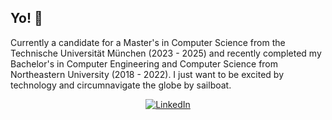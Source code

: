 ## Yo! 👋

Currently a candidate for a Master's in Computer Science from the Technische Universität München (2023 - 2025) and recently completed my Bachelor's in Computer Engineering and Computer Science from Northeastern University (2018 - 2022). I just want to be excited by technology and circumnavigate the globe by sailboat.

<p align="center">
  <a href="https://www.linkedin.com/in/ddritzenhoff"><img src="https://img.shields.io/badge/LinkedIn--_.svg?style=for-the-badge&logo=linkedin" alt="LinkedIn"></a>
</p>

<!--
**ddritzenhoff/ddritzenhoff** is a ✨ _special_ ✨ repository because its `README.md` (this file) appears on your GitHub profile.

Here are some ideas to get you started:

- 🔭 I’m currently working on ...
- 🌱 I’m currently learning ...
- 👯 I’m looking to collaborate on ...
- 🤔 I’m looking for help with ...
- 💬 Ask me about ...
- 📫 How to reach me: ...
- 😄 Pronouns: ...
- ⚡ Fun fact: ...
-->

